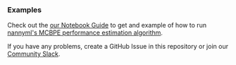 
### Examples

Check out the [our Notebook Guide](https://github.com/NannyML/sagemaker_docs_mcbpe/blob/main/notebooks/Model%20Performance%20Estimation%20-%20NannyML%20-%20Algorithm.ipynb) to get and example of how to run [nannyml's MCBPE performance estimation algorithm](https://aws.amazon.com/marketplace/pp/prodview-FILLME).

If you have any problems, create a GitHub Issue in this repository or join our [Community Slack](https://join.slack.com/t/nannymlbeta/shared_invite/zt-16fvpeddz-HAvTsjNEyC9CE6JXbiM7BQ).
